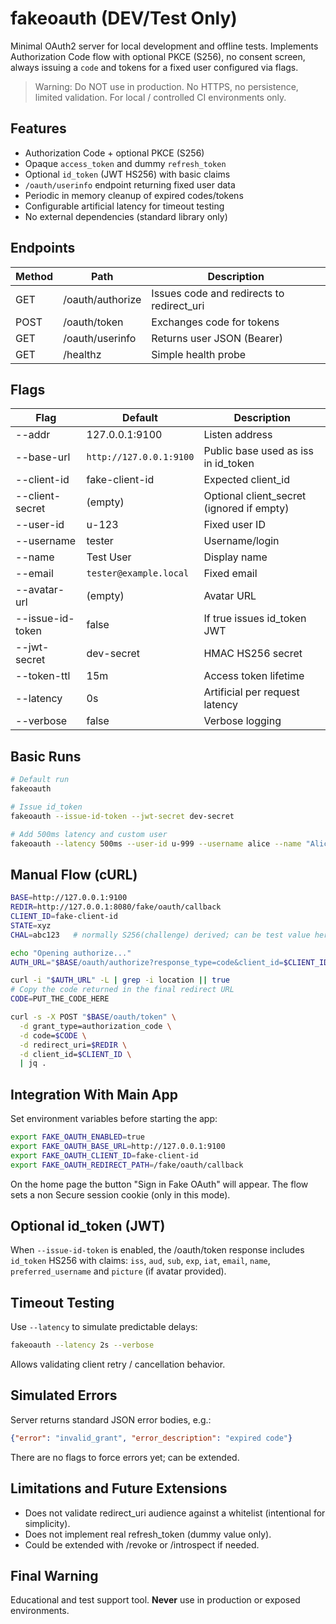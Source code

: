# fakeoauth (DEV/Test Only)

Minimal OAuth2 server for local development and offline tests. Implements Authorization Code flow with optional PKCE (S256), no consent screen, always issuing a `code` and tokens for a fixed user configured via flags.

> Warning: Do NOT use in production. No HTTPS, no persistence, limited validation. For local / controlled CI environments only.

## Features

- Authorization Code + optional PKCE (S256)
- Opaque `access_token` and dummy `refresh_token`
- Optional `id_token` (JWT HS256) with basic claims
- `/oauth/userinfo` endpoint returning fixed user data
- Periodic in memory cleanup of expired codes/tokens
- Configurable artificial latency for timeout testing
- No external dependencies (standard library only)

## Endpoints

| Method | Path            | Description                                   |
|--------|-----------------|-----------------------------------------------|
| GET    | /oauth/authorize| Issues code and redirects to redirect_uri     |
| POST   | /oauth/token    | Exchanges code for tokens                     |
| GET    | /oauth/userinfo | Returns user JSON (Bearer)                    |
| GET    | /healthz        | Simple health probe                           |

## Flags

| Flag | Default | Description |
|------|---------|-------------|
| --addr | 127.0.0.1:9100 | Listen address |
| --base-url | `http://127.0.0.1:9100` | Public base used as iss in id_token |
| --client-id | fake-client-id | Expected client_id |
| --client-secret | (empty) | Optional client_secret (ignored if empty) |
| --user-id | u-123 | Fixed user ID |
| --username | tester | Username/login |
| --name | Test User | Display name |
| --email | `tester@example.local` | Fixed email |
| --avatar-url | (empty) | Avatar URL |
| --issue-id-token | false | If true issues id_token JWT |
| --jwt-secret | dev-secret | HMAC HS256 secret |
| --token-ttl | 15m | Access token lifetime |
| --latency | 0s | Artificial per request latency |
| --verbose | false | Verbose logging |

## Basic Runs

```sh
# Default run
fakeoauth

# Issue id_token
fakeoauth --issue-id-token --jwt-secret dev-secret

# Add 500ms latency and custom user
fakeoauth --latency 500ms --user-id u-999 --username alice --name "Alice Dev" --email alice@example.local
```

## Manual Flow (cURL)

```sh
BASE=http://127.0.0.1:9100
REDIR=http://127.0.0.1:8080/fake/oauth/callback
CLIENT_ID=fake-client-id
STATE=xyz
CHAL=abc123   # normally S256(challenge) derived; can be test value here

echo "Opening authorize..."
AUTH_URL="$BASE/oauth/authorize?response_type=code&client_id=$CLIENT_ID&redirect_uri=$REDIR&scope=profile+email&state=$STATE"

curl -i "$AUTH_URL" -L | grep -i location || true
# Copy the code returned in the final redirect URL
CODE=PUT_THE_CODE_HERE

curl -s -X POST "$BASE/oauth/token" \
  -d grant_type=authorization_code \
  -d code=$CODE \
  -d redirect_uri=$REDIR \
  -d client_id=$CLIENT_ID \
  | jq .
```

## Integration With Main App

Set environment variables before starting the app:

```sh
export FAKE_OAUTH_ENABLED=true
export FAKE_OAUTH_BASE_URL=http://127.0.0.1:9100
export FAKE_OAUTH_CLIENT_ID=fake-client-id
export FAKE_OAUTH_REDIRECT_PATH=/fake/oauth/callback
```

On the home page the button "Sign in Fake OAuth" will appear. The flow sets a non Secure session cookie (only in this mode).

## Optional id_token (JWT)

When `--issue-id-token` is enabled, the /oauth/token response includes `id_token` HS256 with claims: `iss`, `aud`, `sub`, `exp`, `iat`, `email`, `name`, `preferred_username` and `picture` (if avatar provided).

## Timeout Testing

Use `--latency` to simulate predictable delays:

```sh
fakeoauth --latency 2s --verbose
```

Allows validating client retry / cancellation behavior.

## Simulated Errors

Server returns standard JSON error bodies, e.g.:

```json
{"error": "invalid_grant", "error_description": "expired code"}
```

There are no flags to force errors yet; can be extended.

## Limitations and Future Extensions

- Does not validate redirect_uri audience against a whitelist (intentional for simplicity).
- Does not implement real refresh_token (dummy value only).
- Could be extended with /revoke or /introspect if needed.

## Final Warning

Educational and test support tool. **Never** use in production or exposed environments.
